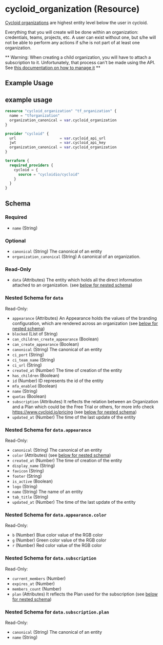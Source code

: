 # cycloid_organization (Resource)

[Cycloid organizations](https://docs.cycloid.io/reference/organizations/) are highest entity level below the user in cycloid.

Everything that you will create will be done within an organization: credentials, teams, projects, etc.
A user can exist without one, but s/he will not be able to perform any actions if s/he is not part of at least one organization.

**
Warning: When creating a child organization, you will have to attach a subscription to it.
Unfortunately, that process can't be made using the API.
See [this documentation on how to manage it](https://docs.cycloid.io/reference/organizations/concepts/licencing#managed-service-provider-msp-context)
**

## Example Usage


## example usage

```terraform
resource "cycloid_organization" "tf_organization" {
  name = "tforganization"
  organization_canonical = var.cycloid_organization
}

provider "cycloid" {
  url                    = var.cycloid_api_url
  jwt                    = var.cycloid_api_key
  organization_canonical = var.cycloid_organization
}

terraform {
  required_providers {
    cycloid = {
      source = "cycloidio/cycloid"
    }
  }
}
```


<!-- schema generated by tfplugindocs -->
## Schema

### Required

- `name` (String)

### Optional

- `canonical` (String) The canonical of an entity
- `organization_canonical` (String) A canonical of an organization.

### Read-Only

- `data` (Attributes) The entity which holds all the direct information attached to an organization. (see [below for nested schema](#nestedatt--data))

<a id="nestedatt--data"></a>
### Nested Schema for `data`

Read-Only:

- `appearance` (Attributes) An Appearance holds the values of the branding configuration, which are rendered across an organization (see [below for nested schema](#nestedatt--data--appearance))
- `blocked` (List of String)
- `can_children_create_appearance` (Boolean)
- `can_create_appearance` (Boolean)
- `canonical` (String) The canonical of an entity
- `ci_port` (String)
- `ci_team_name` (String)
- `ci_url` (String)
- `created_at` (Number) The time of creation of the entity
- `has_children` (Boolean)
- `id` (Number) ID represents the id of the entity
- `mfa_enabled` (Boolean)
- `name` (String)
- `quotas` (Boolean)
- `subscription` (Attributes) It reflects the relation between an Organization and a Plan which
could be the Free Trial or others, for more info check https://www.cycloid.io/pricing (see [below for nested schema](#nestedatt--data--subscription))
- `updated_at` (Number) The time of the last update of the entity

<a id="nestedatt--data--appearance"></a>
### Nested Schema for `data.appearance`

Read-Only:

- `canonical` (String) The canonical of an entity
- `color` (Attributes) (see [below for nested schema](#nestedatt--data--appearance--color))
- `created_at` (Number) The time of creation of the entity
- `display_name` (String)
- `favicon` (String)
- `footer` (String)
- `is_active` (Boolean)
- `logo` (String)
- `name` (String) The name of an entity
- `tab_title` (String)
- `updated_at` (Number) The time of the last update of the entity

<a id="nestedatt--data--appearance--color"></a>
### Nested Schema for `data.appearance.color`

Read-Only:

- `b` (Number) Blue color value of the RGB color
- `g` (Number) Green color value of the RGB color
- `r` (Number) Red color value of the RGB color



<a id="nestedatt--data--subscription"></a>
### Nested Schema for `data.subscription`

Read-Only:

- `current_members` (Number)
- `expires_at` (Number)
- `members_count` (Number)
- `plan` (Attributes) It reflects the Plan used for the subscription (see [below for nested schema](#nestedatt--data--subscription--plan))

<a id="nestedatt--data--subscription--plan"></a>
### Nested Schema for `data.subscription.plan`

Read-Only:

- `canonical` (String) The canonical of an entity
- `name` (String)





